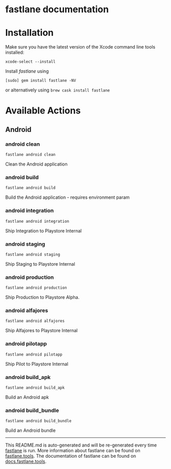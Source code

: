 fastlane documentation
================
# Installation

Make sure you have the latest version of the Xcode command line tools installed:

```
xcode-select --install
```

Install _fastlane_ using
```
[sudo] gem install fastlane -NV
```
or alternatively using `brew cask install fastlane`

# Available Actions
## Android
### android clean
```
fastlane android clean
```
Clean the Android application
### android build
```
fastlane android build
```
Build the Android application - requires environment param
### android integration
```
fastlane android integration
```
Ship Integration to Playstore Internal
### android staging
```
fastlane android staging
```
Ship Staging to Playstore Internal
### android production
```
fastlane android production
```
Ship Production to Playstore Alpha.
### android alfajores
```
fastlane android alfajores
```
Ship Alfajores to Playstore Internal
### android pilotapp
```
fastlane android pilotapp
```
Ship Pilot to Playstore Internal
### android build_apk
```
fastlane android build_apk
```
Build an Android apk
### android build_bundle
```
fastlane android build_bundle
```
Build an Android bundle

----

This README.md is auto-generated and will be re-generated every time [fastlane](https://fastlane.tools) is run.
More information about fastlane can be found on [fastlane.tools](https://fastlane.tools).
The documentation of fastlane can be found on [docs.fastlane.tools](https://docs.fastlane.tools).
